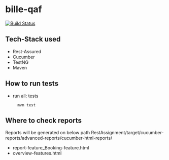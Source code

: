 # bille-qaf

[![Build Status](https://travis-ci.org/hemant0071234/bille-qaf.svg?branch=master)](https://travis-ci.org/hemant0071234/bille-qaf)


Tech-Stack used
---------------
* Rest-Assured
* Cucumber
* TestNG
* Maven

How to run tests
----------------
* run all: tests
        
        mvn test

Where to check reports
----------------------
Reports will be generated on below path 
RestAssignment/target/cucumber-reports/advanced-reports/cucumber-html-reports/
* report-feature_Booking-feature.html
* overview-features.html
